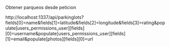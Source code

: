 Obtener parqueos desde peticion

http://localhost:1337/api/parkinglots?fields[0]=name&fields[1]=latitude&fields[2]=longitude&fields[3]=rating&populate[users_permissions_user][fields][0]=username&populate[users_permissions_user][fields][1]=email&populate[photos][fields][0]=url


